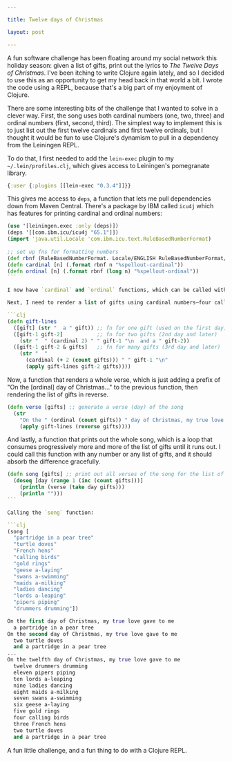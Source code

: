 ```yaml
---

title: Twelve days of Christmas

layout: post

---
```


A fun software challenge has been floating around my social network this holiday season: given a list of gifts, print out the lyrics to _The Twelve Days of Christmas_. I've been itching to write Clojure again lately, and so I decided to use this as an opportunity to get my head back in that world a bit. I wrote the code using a REPL, because that's a big part of my enjoyment of Clojure.

There are some interesting bits of the challenge that I wanted to solve in a clever way. First, the song uses both cardinal numbers (one, two, three) and ordinal numbers (first, second, third). The simplest way to implement this is to just list out the first twelve cardinals and first twelve ordinals, but I thought it would be fun to use Clojure's dynamism to pull in a dependency from the Leiningen REPL.

To do that, I first needed to add the `lein-exec` plugin to my `~/.lein/profiles.clj`, which gives access to Leiningen's pomegranate library.

```clj
{:user {:plugins [[lein-exec "0.3.4"]]}}
```

This gives me access to `deps`, a function that lets me pull dependencies down from Maven Central. There's a package by IBM called `icu4j` which has features for printing cardinal and ordinal numbers:

```clj
(use '[leiningen.exec :only (deps)])
(deps '[[com.ibm.icu/icu4j "65.1"]])
(import 'java.util.Locale 'com.ibm.icu.text.RuleBasedNumberFormat)
​
;; set up fns for formatting numbers
(def rbnf (RuleBasedNumberFormat. Locale/ENGLISH RuleBasedNumberFormat/SPELLOUT))
(defn cardinal [n] (.format rbnf n "%spellout-cardinal"))
(defn ordinal [n] (.format rbnf (long n) "%spellout-ordinal"))
```​

I now have `cardinal` and `ordinal` functions, which can be called with a number to get the cardinal/ordinal string of that number.

Next, I need to render a list of gifts using cardinal numbers—four calling birds, three French hens, etc—and decided to use Clojure's dispatch-on-arity and recursion to print out all the gifts passed to it. A multimethod may be more appropriate here, using the length of the passed vector rather than using arity like this. Nevertheless:

```clj
(defn gift-lines
  ([gift] (str "  a " gift)) ;; fn for one gift (used on the first day)
  ([gift-1 gift-2]           ;; fn for two gifts (2nd day and later)
    (str "  " (cardinal 2) " " gift-1 "\n  and a " gift-2))
  ([gift-1 gift-2 & gifts]   ;; fn for many gifts (3rd day and later)
    (str "  "
      (cardinal (+ 2 (count gifts))) " " gift-1 "\n"
      (apply gift-lines gift-2 gifts))))
```

Now, a function that renders a whole verse, which is just adding a prefix of "On the [ordinal] day of Christmas..." to the previous function, then rendering the list of gifts in reverse.
​
```clj
(defn verse [gifts] ;; generate a verse (day) of the song
  (str
    "On the " (ordinal (count gifts)) " day of Christmas, my true love gave to me\n"
    (apply gift-lines (reverse gifts))))
```

And lastly, a function that prints out the whole song, which is a loop that consumes progressively more and more of the list of gifts until it runs out. I could call this function with any number or any list of gifts, and it should absorb the difference gracefully.

```clj
(defn song [gifts] ;; print out all verses of the song for the list of gifts
  (doseq [day (range 1 (inc (count gifts)))]
    (println (verse (take day gifts)))
    (println "")))
```​

Calling the `song` function:

```clj
(song [
  "partridge in a pear tree"
  "turtle doves"
  "French hens"
  "calling birds"
  "gold rings" 
  "geese a-laying" 
  "swans a-swimming"
  "maids a-milking"
  "ladies dancing"
  "lords a-leaping"
  "pipers piping"
  "drummers drumming"])

On the first day of Christmas, my true love gave to me
  a partridge in a pear tree
On the second day of Christmas, my true love gave to me
  two turtle doves
  and a partridge in a pear tree
...
On the twelfth day of Christmas, my true love gave to me
  twelve drummers drumming
  eleven pipers piping
  ten lords a-leaping
  nine ladies dancing
  eight maids a-milking
  seven swans a-swimming
  six geese a-laying
  five gold rings
  four calling birds
  three French hens
  two turtle doves
  and a partridge in a pear tree
```

A fun little challenge, and a fun thing to do with a Clojure REPL.